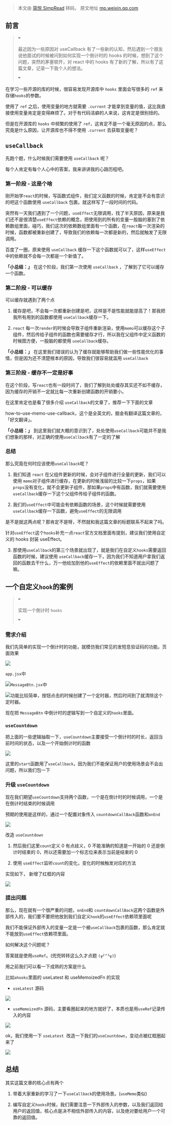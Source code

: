 > 本文由 [简悦 SimpRead](http://ksria.com/simpread/) 转码， 原文地址 [mp.weixin.qq.com](https://mp.weixin.qq.com/s/fdFXXEkTfJVWogl9y8nTuA)

前言
--

> ❝
> 
> 最近因为一些原因对 useCallback 有了一些新的认知，然后遇到一个朋友说他面试的时候被问到如何实现一个倒计时的 hooks 的时候，想到了这个问题，突然的茅塞顿开，对 react 中的 hooks 有了新的了解，所以有了这篇文章，记录一下我个人的想法。
> 
> ❞

在学习一些开源的库的时候，很容易发现开源库中 `hooks` 里面会写很多的 `ref` 来存储`hooks`的参数。

使用了 `ref` 之后，使用变量的地方就需要 `.current` 才能拿到变量的值，这比我直接使用变量肯定是变得麻烦了。对于有代码洁癖的人来说，这肯定是很别扭的。

但是在开源库的 `hooks` 中频繁的使用了 `ref`，这肯定不是一个毫无原因的点，那么究竟是什么原因，让开源库也不得不使用 `.current` 去获取变量呢？

`useCallback`
-------------

先跑个题，什么时候我们需要使用 `useCallback` 呢？

每个人肯定有每个人心中的答案，我来讲讲我的心路历程吧。

### 第一阶段 - 这是个啥

刚开始学`react`的时候，写函数式组件，我们定义函数的时候，肯定是不会有意识的吧这个函数使用 `useCallback` 包裹。就这样写了一段时间的代码。

突然有一天我们遇到了一个问题，`useEffect`无限调用，找了半天原因，原来是我们还不是很清楚`useEffect`依赖的概念，把使用到的所有的变量一股脑的塞到了依赖数组里面，碰巧，我们这次的依赖数组里面有一个函数，在`react`每一次渲染的时候，函数都被重新创建了，导致我们的依赖每一次都是新的，然后就触发了无限调用。

百度了一圈，原来使用 `useCallback` 缓存一下这个函数就可以了，这样`useEffect`中的依赖就不会每一次都是一个新值了。

**「小总结：」** 在这个阶段，我们第一次使用 `useCallback` ，了解到了它可以缓存一个函数。

### 第二阶段 - 可以缓存

可以缓存就遇到了两个点

1.  缓存是吧，不会每一次都重新创建是吧，这样是不是性能就能提高了！那我把我所有用到的函数都使用 `useCallback`缓存一下。
    
2.  `react` 每一次`render`的时候会导致子组件重新渲染，使用`memo`可以缓存这个子组件，然后传给子组件的函数也需要缓存才行，所以我在父组件中定义函数的时候图方便，一股脑的都使用 `useCallback`缓存。
    

**「小总结：」** 在这里我们错误的认为了缓存就能够帮助我们做一些性能优化的事情，但是因为还不清楚根本的原因，导致我们很容易就滥用 `useCallback`

### 第三阶段 - 缓存不一定是好事

在这个阶段，写`react`也有一段时间了，我们了解到处处缓存其实还不如不缓存，因为缓存的开销不一定就比每一次重新创建函数的开销要小。

在这里肯定也是看了很多介绍 `useCallback`的文章了，推荐一下下面的文章

how-to-use-memo-use-callback，这个是全英文的，掘金有翻译这篇文章的，「好文翻译」。

**「小总结：」** 到这里我们就大概的意识到了，处处使用`useCallback`可能并不是我们想象的那样，对正确的使用`useCallback`有了一定的了解

### 总结

那么究竟在何时应该使用`useCallback`呢？

1.  我们知道 `react` 在父组件更新的时候，会对子组件进行全量的更新，我们可以使用 `memo`对子组件进行缓存，在更新的时候浅层的比较一下`props`，如果`props`没有变化，就不会更新子组件，那如果`props`中有函数，我们就需要使用 `useCallback`缓存一下这个父组件传给子组件的函数。
    
2.  我们的`useEffect`中可能会有依赖函数的场景，这个时候就需要使用`useCallback`缓存一下函数，避免`useEffect`的无限调用
    

是不是就这两点呢？那肯定不是呀，不然就和我这篇文章的标题联系不起来了吗。

针对`useEffect`这个`hooks`补充一点`react`官方文档里面有提到，建议我们使用自定义的 hooks 封装 useEffect。

3.  那使用`useCallback`的第三个场景就出现了，就是我们在自定义`hooks`需要返回函数的时候，建议使用 `useCallback`缓存一下，因为我们不知道用户拿我们返回的函数去干什么，万一他给加到他的`useEffect`的依赖里面不就出问题了嘛。
    

一个自定义`hook`的案例
--------------

> ❝
> 
> 实现一个倒计时 `hooks`
> 
> ❞

### 需求介绍

我们先简单的实现一个倒计时的功能，就模仿我们常见的发短息验证码的功能。页面效果

![](https://mmbiz.qpic.cn/mmbiz_gif/lCQLg02gtibvxREiaET7VB0uTrxXic7eT2DZBfI9wKjGyAgZ9gIaQVv8VoU6dZP45tQH9gHlkticMw0rrAPGKX3GEQ/640?wx_fmt=gif)  

`app.jsx`中

![](https://mmbiz.qpic.cn/mmbiz_png/lCQLg02gtibvxREiaET7VB0uTrxXic7eT2Ddw6334uhDqXBwU4YzCDwS1kvpcpeiaLxObjOxZzqoQNbZ8dzAzcocBw/640?wx_fmt=png)`MessageBtn.jsx`中

![](https://mmbiz.qpic.cn/mmbiz_png/lCQLg02gtibvxREiaET7VB0uTrxXic7eT2Duyico6mhp3hBaX7B31Fyg3MLg32RJ6k1S4MN5kZm6atoxudSKx9gKHw/640?wx_fmt=png)功能比较简单，按钮点击的时候创建了一个定时器，然后时间到了就清除这个定时器。

现在把 `MessageBtn` 中倒计时的逻辑写到一个自定义的`hooks`里面。

### `useCountdown`

把上面的一些逻辑抽取一下，`useCountdown`主要接受一个倒计时的时长，返回当前时间的状态，以及一个开始倒计时的函数

![](https://mmbiz.qpic.cn/mmbiz_png/lCQLg02gtibvxREiaET7VB0uTrxXic7eT2DZKrv1kPAL1HcegAjPSCPnI6Mkz3o8WXbtGzic3wXReHphZVgEo9GIcg/640?wx_fmt=png)  

这里的`start`函数用了`useCallback`，因为我们不能保证用户的使用场景会不会出问题，所以我们包一下

### 升级 `useCountdown`

现在我们期望`useCountdown`支持两个函数，一个是在倒计时的时候调用，一个是在倒计时结束的时候调用

预期的使用是这样的，通过一个配置对象传入 `countdownCallBack`函数和`onEnd`

![](https://mmbiz.qpic.cn/mmbiz_png/lCQLg02gtibvxREiaET7VB0uTrxXic7eT2DDwdV1Q22h8fGedoX2WvWJvhBS8KIqYkvsghkW430GqulH5e3LmO48Q/640?wx_fmt=png)  

改造 `useCountdown`

1.  然后我们这里`count`定义 0 有点歧义，0 不能准确的知道是一开始的 0 还是倒计时结束的 0，所以还需要加一个标志位来表示当前是结束的 0
    
2.  使用 `useEffect`监听`count`的变化，变化的时候触发对应的方法
    

实现如下， 新增了红框的内容

![](https://mmbiz.qpic.cn/mmbiz_png/lCQLg02gtibvxREiaET7VB0uTrxXic7eT2DsU6iceUO0h783zpFr7ed3Xic3rKutjbfh8gJJxZQROOXdt1fPpaHT89g/640?wx_fmt=png)  

### 提出问题

那么，现在就有一个很严重的问题，`onEnd`和 `countdownCallBack`这两个函数是外部传入的，我们要不要把他放到我们自定义`hook`的`useEffect`依赖项里面呢

我们不能保证外部传入的变量一定是一个被`useCallback`包裹的函数，那么肯定就不能放到`useEffect`依赖项里面。

如何解决这个问题呢？

答案就是使用`useRef`。(兜兜转转这么久才点题 `(╥╯^╰╥)`)

用之前我们可以看一下成熟的方案是什么

比如`ahooks`里面的 useLatest 和 useMemoizedFn 的实现

*   `useLatest` 源码
    

![](https://mmbiz.qpic.cn/mmbiz_png/lCQLg02gtibvxREiaET7VB0uTrxXic7eT2DbA11iaoKqf0AoCRfY9I15QdcibrSsBkdnkO06gm3kicsXK7F4QGUgIczg/640?wx_fmt=png)  

*   `useMemoizedFn` 源码，主要看圈起来的地方就好了，本质也是用`useRef`记录传入的内容
    

![](https://mmbiz.qpic.cn/mmbiz_png/lCQLg02gtibvxREiaET7VB0uTrxXic7eT2D5HKmYT0AeqBdGPDubadJcdm816icCc8gNVF65y4DfBrkibkFuLrQsjJQ/640?wx_fmt=png)  

ok，我们使用一下 `useLatest`  改造一下我们的`useCountdown`，变动点被红框圈起来了

![](https://mmbiz.qpic.cn/mmbiz_png/lCQLg02gtibvxREiaET7VB0uTrxXic7eT2DUcQib2SllfVW0hnZRwfUE11Hs2hY64QZClVFpEjxqP925UW6ibDYicFCQ/640?wx_fmt=png)  

总结
--

其实这篇文章的核心点有两个

1.  带着大家重新的学习了一下`useCallback`的使用场景。(`useMemo`类似)
    
2.  编写自定义`hooks`时候，我们需要注意一下外部传入的参数，以及我们返回给用户的返回值，核心点是决不相信外部传入的内容，以及绝对要给用户一个可靠的返回值。